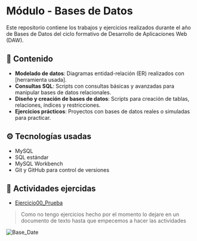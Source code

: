 # Módulo - Bases de Datos

Este repositorio contiene los trabajos y ejercicios realizados durante el año de Bases de Datos del ciclo formativo de Desarrollo de Aplicaciones Web (DAW).

## 📙 Contenido

- **Modelado de datos**: Diagramas entidad-relación (ER) realizados con [herramienta usada].
- **Consultas SQL**: Scripts con consultas básicas y avanzadas para manipular bases de datos relacionales.
- **Diseño y creación de bases de datos**: Scripts para creación de tablas, relaciones, índices y restricciones.
- **Ejercicios prácticos**: Proyectos con bases de datos reales o simuladas para practicar.

## ⚙️ Tecnologías usadas

- MySQL 
- SQL estándar
- MySQL Workbench
- Git y GitHub para control de versiones

 ## 📃 Actividades ejercidas

- [Ejercicio00_Prueba](https://github.com/AngelPR22/Base-de-datos/blob/main/base%20de%20datos_ejemplo.txt)

> Como no tengo ejercicios hecho por el momento lo dejare en un documento de texto hasta que empecemos a hacer las actividades
 
![Base_Date](https://www.impress-group.com/wp-content/uploads/2020/05/bases-de-datos-scaled.jpg)



